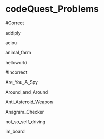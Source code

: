 # codeQuest_Problems

#Correct

addiply

aeiou

animal_farm

helloworld

#Incorrect

Are_You_A_Spy

Around_and_Around

Anti_Asteroid_Weapon

Anagram_Checker

not_so_self_driving

im_board
